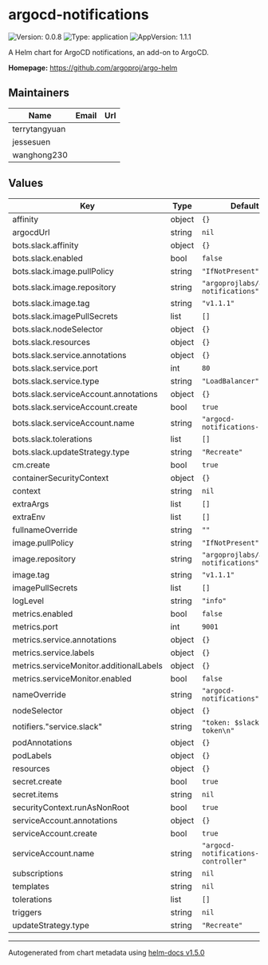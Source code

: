 # argocd-notifications

![Version: 0.0.8](https://img.shields.io/badge/Version-0.0.8-informational?style=flat-square) ![Type: application](https://img.shields.io/badge/Type-application-informational?style=flat-square) ![AppVersion: 1.1.1](https://img.shields.io/badge/AppVersion-1.1.1-informational?style=flat-square)

A Helm chart for ArgoCD notifications, an add-on to ArgoCD.

**Homepage:** <https://github.com/argoproj/argo-helm>

## Maintainers

| Name | Email | Url |
| ---- | ------ | --- |
| terrytangyuan |  |  |
| jessesuen |  |  |
| wanghong230 |  |  |

## Values

| Key | Type | Default | Description |
|-----|------|---------|-------------|
| affinity | object | `{}` |  |
| argocdUrl | string | `nil` |  |
| bots.slack.affinity | object | `{}` |  |
| bots.slack.enabled | bool | `false` |  |
| bots.slack.image.pullPolicy | string | `"IfNotPresent"` |  |
| bots.slack.image.repository | string | `"argoprojlabs/argocd-notifications"` |  |
| bots.slack.image.tag | string | `"v1.1.1"` |  |
| bots.slack.imagePullSecrets | list | `[]` |  |
| bots.slack.nodeSelector | object | `{}` |  |
| bots.slack.resources | object | `{}` |  |
| bots.slack.service.annotations | object | `{}` |  |
| bots.slack.service.port | int | `80` |  |
| bots.slack.service.type | string | `"LoadBalancer"` |  |
| bots.slack.serviceAccount.annotations | object | `{}` |  |
| bots.slack.serviceAccount.create | bool | `true` |  |
| bots.slack.serviceAccount.name | string | `"argocd-notifications-bot"` |  |
| bots.slack.tolerations | list | `[]` |  |
| bots.slack.updateStrategy.type | string | `"Recreate"` |  |
| cm.create | bool | `true` |  |
| containerSecurityContext | object | `{}` |  |
| context | string | `nil` |  |
| extraArgs | list | `[]` |  |
| extraEnv | list | `[]` |  |
| fullnameOverride | string | `""` |  |
| image.pullPolicy | string | `"IfNotPresent"` |  |
| image.repository | string | `"argoprojlabs/argocd-notifications"` |  |
| image.tag | string | `"v1.1.1"` |  |
| imagePullSecrets | list | `[]` |  |
| logLevel | string | `"info"` |  |
| metrics.enabled | bool | `false` |  |
| metrics.port | int | `9001` |  |
| metrics.service.annotations | object | `{}` |  |
| metrics.service.labels | object | `{}` |  |
| metrics.serviceMonitor.additionalLabels | object | `{}` |  |
| metrics.serviceMonitor.enabled | bool | `false` |  |
| nameOverride | string | `"argocd-notifications"` |  |
| nodeSelector | object | `{}` |  |
| notifiers."service.slack" | string | `"token: $slack-token\n"` |  |
| podAnnotations | object | `{}` |  |
| podLabels | object | `{}` |  |
| resources | object | `{}` |  |
| secret.create | bool | `true` |  |
| secret.items | string | `nil` |  |
| securityContext.runAsNonRoot | bool | `true` |  |
| serviceAccount.annotations | object | `{}` |  |
| serviceAccount.create | bool | `true` |  |
| serviceAccount.name | string | `"argocd-notifications-controller"` |  |
| subscriptions | string | `nil` |  |
| templates | string | `nil` |  |
| tolerations | list | `[]` |  |
| triggers | string | `nil` |  |
| updateStrategy.type | string | `"Recreate"` |  |

----------------------------------------------
Autogenerated from chart metadata using [helm-docs v1.5.0](https://github.com/norwoodj/helm-docs/releases/v1.5.0)
